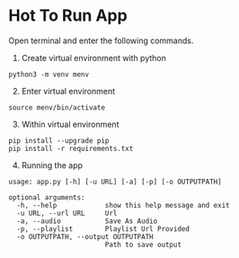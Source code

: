 # Hot To Run App
Open terminal and enter the following commands.

1. Create virtual environment with python
```
python3 -m venv menv
```

2. Enter virtual environment
```
source menv/bin/activate
```

3. Within virtual environment
```
pip install --upgrade pip
pip install -r requirements.txt
```

4. Running the app
```
usage: app.py [-h] [-u URL] [-a] [-p] [-o OUTPUTPATH]

optional arguments:
  -h, --help            show this help message and exit
  -u URL, --url URL     Url
  -a, --audio           Save As Audio
  -p, --playlist        Playlist Url Provided
  -o OUTPUTPATH, --output OUTPUTPATH
                        Path to save output
```